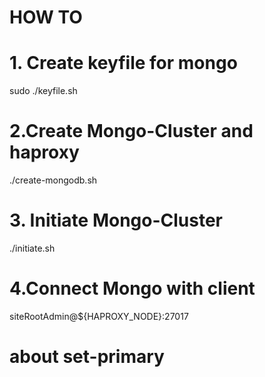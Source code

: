 # HOW TO

# 1. Create keyfile for mongo

sudo ./keyfile.sh

# 2.Create Mongo-Cluster and haproxy

./create-mongodb.sh

# 3. Initiate Mongo-Cluster

./initiate.sh

# 4.Connect Mongo with client

siteRootAdmin@${HAPROXY_NODE}:27017

# about set-primary

